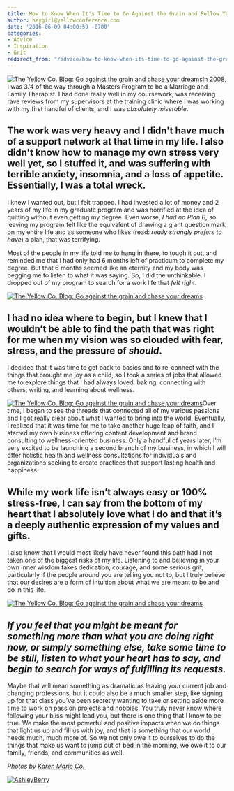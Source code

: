 ```yaml
---
title: How to Know When It's Time to Go Against the Grain and Follow Your Dream...
author: heygirl@yellowconference.com
date: '2016-06-09 04:00:59 -0700'
categories:
- Advice
- Inspiration
- Grit
redirect_from: "/advice/how-to-know-when-its-time-to-go-against-the-grain-and-follow-your-dream/"
---
```


[![The Yellow Co. Blog: Go against the grain and chase your dreams](https://s3.amazonaws.com/yellow-files/blog/2016/06/MG_45021.jpg)](https://s3.amazonaws.com/yellow-files/blog/2016/06/MG_45021.jpg)In 2008, I was 3/4 of the way through a Masters Program to be a Marriage and Family Therapist. I had done really well in my coursework, was receiving rave reviews from my supervisors at the training clinic where I was working with my first handful of clients, and I was _absolutely miserable_.

## The work was very heavy and I didn't have much of a support network at that time in my life. I also didn't know how to manage my own stress very well yet, so I stuffed it, and was suffering with terrible anxiety, insomnia, and a loss of appetite. Essentially, I was a total wreck.

I knew I wanted out, but I felt trapped. I had invested a lot of money and 2 years of my life in my graduate program and was horrified at the idea of quitting without even getting my degree. Even worse, _I had no Plan B,_ so leaving my program felt like the equivalent of drawing a giant question mark on my entire life and as someone who likes (read: _really strongly prefers to have_) a plan, that was terrifying.

Most of the people in my life told me to hang in there, to tough it out, and reminded me that I had only had 6 months left of practicum to complete my degree. But that 6 months seemed like an eternity and my body was begging me to listen to what it was saying. So, I did the unthinkable. I dropped out of my program to search for a work life that _felt right_.

[![The Yellow Co. Blog: Go against the grain and chase your dreams](https://s3.amazonaws.com/yellow-files/blog/2016/06/MG_43481.jpg)](https://s3.amazonaws.com/yellow-files/blog/2016/06/MG_43481.jpg)

## I had no idea where to begin, but I knew that I wouldn’t be able to find the path that was right for me when my vision was so clouded with fear, stress, and the pressure of _should_.

I decided that it was time to get back to basics and to re-connect with the things that brought me joy as a child, so I took a series of jobs that allowed me to explore things that I had always loved: baking, connecting with others, writing, and learning about wellness.

[![The Yellow Co. Blog: Go against the grain and chase your dreams](https://s3.amazonaws.com/yellow-files/blog/2016/06/MG_43141.jpg)](https://s3.amazonaws.com/yellow-files/blog/2016/06/MG_43141.jpg)Over time, I began to see the threads that connected all of my various passions and I got really clear about what I wanted to bring into the world. Eventually, I realized that it was time for me to take another huge leap of faith, and I started my own business offering content development and brand consulting to wellness-oriented business. Only a handful of years later, I’m very excited to be launching a second branch of my business, in which I will offer holistic health and wellness consultations for individuals and organizations seeking to create practices that support lasting health and happiness.

## While my work life isn’t always easy or 100% stress-free, I can say from the bottom of my heart that I absolutely love what I do and that it’s a deeply authentic expression of my values and gifts.

I also know that I would most likely have never found this path had I not taken one of the biggest risks of my life. Listening to and believing in your own inner wisdom takes dedication, courage, and some serious grit, particularly if the people around you are telling you not to, but I truly believe that our desires are a form of intuition about what we are meant to be and do in this life.

[![The Yellow Co. Blog: Go against the grain and chase your dreams](https://s3.amazonaws.com/yellow-files/blog/2016/06/MG_43881.jpg)](https://s3.amazonaws.com/yellow-files/blog/2016/06/MG_43881.jpg)

## _If you feel that you might be meant for something more than what you are doing right now, or simply something else, take some time to be still, listen to what your heart has to say, and begin to search for ways of fulfilling its requests._

Maybe that will mean something as dramatic as leaving your current job and changing professions, but it could also be a much smaller step, like signing up for that class you’ve been secretly wanting to take or setting aside more time to work on passion projects and hobbies. You truly never know where following your bliss might lead you, but there is one thing that I know to be true. We make the most powerful and positive impacts when we do things that light us up and fill us with joy, and that is something that our world needs much, much more of. So we not only owe it to ourselves to do the things that make us want to jump out of bed in the morning, we owe it to our family, friends, and communities as well.

_Photos by [Karen Marie Co.](http://karenmarieco.com/)_[ ](http://karenmarieco.com/)

[![AshleyBerry](https://s3.amazonaws.com/yellow-files/blog/2016/06/AshleyBerry.jpg)](http://helloashleyberry.com/about/)
